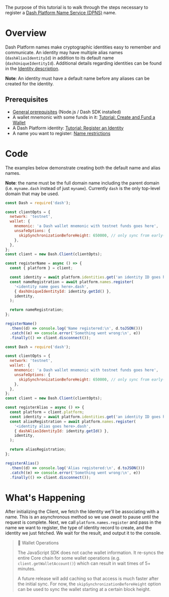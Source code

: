 The purpose of this tutorial is to walk through the steps necessary to register a [Dash Platform Name Service (DPNS)](reference-glossary#dash-platform-naming-service-dpns) name.

# Overview

Dash Platform names make cryptographic identities easy to remember and communicate. An identity may have multiple alias names (`dashAliasIdentityId`) in addition to its default name (`dashUniqueIdentityId`). Additional details regarding identities can be found in the [Identity description](explanation-identity).

**Note**: An identity must have a default name before any aliases can be created for the identity.

## Prerequisites

- [General prerequisites](tutorials-introduction#prerequisites) (Node.js / Dash SDK installed)
- A wallet mnemonic with some funds in it: [Tutorial: Create and Fund a Wallet](tutorial-create-and-fund-a-wallet)
- A Dash Platform identity: [Tutorial: Register an Identity](tutorial-register-an-identity) 
- A name you want to register: [Name restrictions](explanation-dpns#implementation)

# Code

The examples below demonstrate creating both the default name and alias names.

**Note**: the name must be the full domain name including the parent domain (i.e. `myname.dash` instead of just `myname`). Currently `dash` is the only top-level domain that may be used.

```javascript Register Name for Identity
const Dash = require('dash');

const clientOpts = {
  network: 'testnet',
  wallet: {
    mnemonic: 'a Dash wallet mnemonic with testnet funds goes here',
    unsafeOptions: {
      skipSynchronizationBeforeHeight: 650000, // only sync from early-2022
    },
  },
};
const client = new Dash.Client(clientOpts);

const registerName = async () => {
  const { platform } = client;

  const identity = await platform.identities.get('an identity ID goes here');
  const nameRegistration = await platform.names.register(
    '<identity name goes here>.dash',
    { dashUniqueIdentityId: identity.getId() },
    identity,
  );

  return nameRegistration;
};

registerName()
  .then((d) => console.log('Name registered:\n', d.toJSON()))
  .catch((e) => console.error('Something went wrong:\n', e))
  .finally(() => client.disconnect());
```
```javascript Register Alias for Identity
const Dash = require('dash');

const clientOpts = {
  network: 'testnet',
  wallet: {
    mnemonic: 'a Dash wallet mnemonic with testnet funds goes here',
    unsafeOptions: {
      skipSynchronizationBeforeHeight: 650000, // only sync from early-2022
    },
  },
};
const client = new Dash.Client(clientOpts);

const registerAlias = async () => {
  const platform = client.platform;
  const identity = await platform.identities.get('an identity ID goes here');
  const aliasRegistration = await platform.names.register(
    '<identity alias goes here>.dash',
    { dashAliasIdentityId: identity.getId() },
    identity,
  );

  return aliasRegistration;
};

registerAlias()
  .then((d) => console.log('Alias registered:\n', d.toJSON()))
  .catch((e) => console.error('Something went wrong:\n', e))
  .finally(() => client.disconnect());
```

# What's Happening

After initializing the Client, we fetch the Identity we'll be associating with a name. This is an asynchronous method so we use _await_ to pause until the request is complete. Next, we call `platform.names.register` and pass in the name we want to register, the type of identity record to create, and the identity we just fetched. We wait for the result, and output it to the console.

> 📘 Wallet Operations
> 
> The JavaScript SDK does not cache wallet information. It re-syncs the entire Core chain for some wallet operations (e.g. `client.getWalletAccount()`) which can result in wait times of  5+ minutes. 
> 
> A future release will add caching so that access is much faster after the initial sync. For now, the `skipSynchronizationBeforeHeight` option can be used to sync the wallet starting at a certain block height.